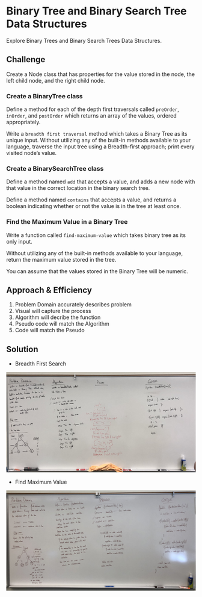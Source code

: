 # Binary Tree and Binary Search Tree Data Structures

Explore Binary Trees and Binary Search Trees Data Structures.

## Challenge

Create a Node class that has properties for the value stored in the node, the left child node, and the right child node.

### Create a BinaryTree class

Define a method for each of the depth first traversals called `preOrder`, `inOrder`, and `postOrder` which returns an array of the values, ordered appropriately.

Write a `breadth first traversal` method which takes a Binary Tree as its unique input. Without utilizing any of the built-in methods available to your language, traverse the input tree using a Breadth-first approach; print every visited node’s value.

### Create a BinarySearchTree class

Define a method named `add` that accepts a value, and adds a new node with that value in the correct location in the binary search tree.

Define a method named `contains` that accepts a value, and returns a boolean indicating whether or not the value is in the tree at least once.

### Find the Maximum Value in a Binary Tree

Write a function called `find-maximum-value` which takes binary tree as its only input. 

Without utilizing any of the built-in methods available to your language, return the maximum value stored in the tree. 

You can assume that the values stored in the Binary Tree will be numeric.

## Approach & Efficiency

1. Problem Domain accurately describes problem
2. Visual will capture the process
3. Algorithm will decribe the function
4. Pseudo code will match the Algorithm
5. Code will match the Pseudo

## Solution

* Breadth First Search 
<img src="./assets/breadth_first.jpg">

* Find Maximum Value 
<img src="./assets/find_max_value.jpg">


